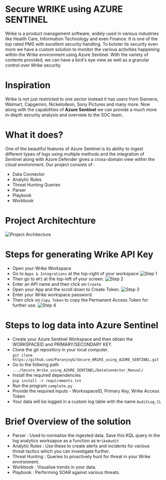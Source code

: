 # Secure WRIKE using AZURE SENTINEL

Wrike is a product management software, widely used in various industries like Health Care, Information Technology and even Finance. It is one of the top rated PMS with excellent security handling. To bolster its security even more we have a custom solution to monitor the various activities happening within the Wrike environment using Azure Sentinel. With the variety of contents provided, we can have a bird's eye view as well as a granular control over Wrike security.

# Inspiration

Wrike is not just restricted to one sector instead it has users from Siemens, Walmart, Capgemini, Nickelodeon, Sony Pictures and many more. Now along with the capabilities of **Azure Sentinel** we can provide a much more in-depth security analysis and overview to the SOC team.

# What it does?

One of the beautiful features of Azure Sentinel is its ability to ingest different types of logs using multiple methods and the integration of Sentinel along with Azure Defender gives a cross-domain view within the cloud environment. Our project consists of  :
* Data Connector
* Analytic Rules
* Threat Hunting Queries
* Parser
* Playbook
* Workbook

# Project Architechture

![Project Architecture](https://github.com/ParanjoyG/Secure_WRIKE_using_AZURE_SENTINEL/blob/main/Project%20Images/architechture.png)

# Steps for generating Wrike API Key

* Open your Wrike Workspace
* Go to `Apps & Integrations` at the top-right of your workspace
![Step 1](https://github.com/ParanjoyG/Secure_WRIKE_using_AZURE_SENTINEL/blob/main/Project%20Images/Step%201.jpg)
* Then go to `API` at the top-left of your screen.
![Step 2](https://github.com/ParanjoyG/Secure_WRIKE_using_AZURE_SENTINEL/blob/main/Project%20Images/Step%202.jpg)
* Enter an API name and then click on `Create`.
* Open your App and the scroll down to Create Token.
![Step 3](https://github.com/ParanjoyG/Secure_WRIKE_using_AZURE_SENTINEL/blob/main/Project%20Images/Step%203.jpg)
* Enter your Wrike workspace password.
* Then click on `Copy Token` to copy the Permanent Access Token for further use.
![Step 4](https://github.com/ParanjoyG/Secure_WRIKE_using_AZURE_SENTINEL/blob/main/Project%20Images/Step%204.jpg)

# Steps to log data into Azure Sentinel 

* Create your Azure Sentinel Workspace and then obtain the WORKSPACEID and PRIMARY/SECONDARY KEY.
* Clone the git repository in your local computer.\
`git clone https://github.com/ParanjoyG/Secure_WRIKE_using_AZURE_SENTINEL.git`
* Go to the follwing path \
`.../Secure_Wrike_using_AZURE_SENTINEL/DataConnector_Manual/`
* Install the required dependencies\
`pip install -r requirements.txt`
* Run the program `complete.py`
* Provide the required inputs - WorksspaceID, Primary Key, Wrike Access Token
* Your data will be logged in a custom log table with the name `AuditLog_CL`

# Brief Overview of the solution

* Parser : Used to normalise the ingested data. Save this KQL query in the log analytics worksapce as a function as `WrikeAudit`
* Analytic Rules : Use these to create alerts and incidents for various threat tactics which you can investigate further.
* Threat Hunting : Queries to proactively hunt for threat in your Wrike environment.
* Workbook : Visualise trends in your data.
* Playbook : Performing SOAR against various threats.
